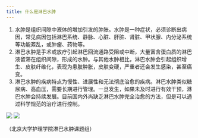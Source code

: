 ```yaml
---
title: 什么是淋巴水肿
---
```


1.	水肿是组织间隙中液体的增加引发的肿胀。水肿是一种症状，必须诊断出病因，常见病因包括淋巴系统、静脉、心脏、肝脏、肾脏、甲状腺、内分泌系统等功能紊乱，或肿瘤、药物等。
2.	淋巴水肿是手术或放疗引起淋巴回流通路受阻或中断，大量富含蛋白质的淋巴液留滞在组织间隙，形成的水肿。与其他水肿相比，淋巴水肿会引起组织增生、皮肤纤维化，表现为患肢肿胀，皮肤变硬，严重者还会发生感染，甚至癌变。
3.	淋巴水肿的疾病特点为慢性、进展性和无法彻底治愈的疾病。淋巴水肿类似糖尿病、高血压，需要长期进行管理。一旦发生，如果未及时进行有效干预，淋巴水肿会持续发展。目前国内外尚缺乏淋巴水肿完全治愈的方法，但是可以通过科学规范的治疗进行控制。

![](/images/1/1-2-1.png)
![](/images/1/1-2-2.png)

（北京大学护理学院淋巴水肿课题组）
